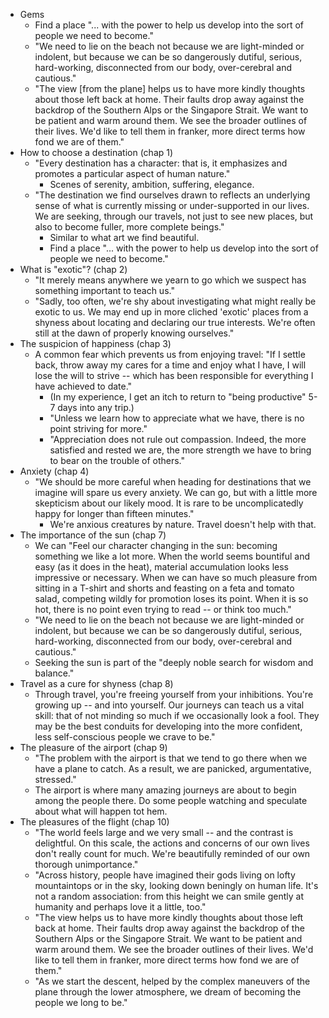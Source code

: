 * Gems
  * Find a place "... with the power to help us develop into the sort of people we need to
    become."
  * "We need to lie on the beach not because we are light-minded or indolent, but because we can be
    so dangerously dutiful, serious, hard-working, disconnected from our body, over-cerebral and
    cautious."
  * "The view [from the plane] helps us to have more kindly thoughts about those left back at home. Their faults drop
    away against the backdrop of the Southern Alps or the Singapore Strait. We want to be patient
    and warm around them. We see the broader outlines of their lives. We'd like to tell them in
    franker, more direct terms how fond we are of them."
* How to choose a destination (chap 1)
  * "Every destination has a character: that is, it emphasizes and promotes a particular aspect of
    human nature."
    * Scenes of serenity, ambition, suffering, elegance.
  * "The destination we find ourselves drawn to reflects an underlying sense of what is currently
    missing or under-supported in our lives. We are seeking, through our travels, not just to see
    new places, but also to become fuller, more complete beings."
    * Similar to what art we find beautiful.
    * Find a place "... with the power to help us develop into the sort of people we need to
      become."
* What is "exotic"? (chap 2)
  * "It merely means anywhere we yearn to go which we suspect has something important to teach
    us."
  * "Sadly, too often, we're shy about investigating what might really be exotic to us. We may end
    up in more cliched 'exotic' places from a shyness about locating and declaring our true
    interests. We're often still at the dawn of properly knowing ourselves."
* The suspicion of happiness (chap 3)
  * A common fear which prevents us from enjoying travel: "If I settle back, throw away my cares for
    a time and enjoy what I have, I will lose the will to strive -- which has been responsible for
    everything I have achieved to date."
    * (In my experience, I get an itch to return to "being productive" 5-7 days into any trip.)
    * "Unless we learn how to appreciate what we have, there is no point striving for more."
    * "Appreciation does not rule out compassion. Indeed, the more satisfied and rested we are, the
      more strength we have to bring to bear on the trouble of others."
* Anxiety (chap 4)
  * "We should be more careful when heading for destinations that we imagine will spare us every
    anxiety. We can go, but with a little more skepticism about our likely mood. It is rare to be
    uncomplicatedly happy for longer than fifteen minutes."
    * We're anxious creatures by nature. Travel doesn't help with that.
* The importance of the sun (chap 7)
  * We can "Feel our character changing in the sun: becoming something we like a lot more. When the
    world seems bountiful and easy (as it does in the heat), material accumulation looks less
    impressive or necessary. When we can have so much pleasure from sitting in a T-shirt and shorts
    and feasting on a feta and tomato salad, competing wildly for promotion loses its point. When it
    is so hot, there is no point even trying to read -- or think too much."
  * "We need to lie on the beach not because we are light-minded or indolent, but because we can be
    so dangerously dutiful, serious, hard-working, disconnected from our body, over-cerebral and
    cautious."
  * Seeking the sun is part of the "deeply noble search for wisdom and balance."
* Travel as a cure for shyness (chap 8)
  * Through travel, you're freeing yourself from your inhibitions. You're growing up -- and into
    yourself. Our journeys can teach us a vital skill: that of not minding so much if we
    occasionally look a fool. They may be the best conduits for developing into the more confident,
    less self-conscious people we crave to be."
* The pleasure of the airport (chap 9)
  * "The problem with the airport is that we tend to go there when we have a plane to catch. As a
    result, we are panicked, argumentative, stressed."
  * The airport is where many amazing journeys are about to begin among the people there. Do some
    people watching and speculate about what will happen tot hem.
* The pleasures of the flight (chap 10)
  * "The world feels large and we very small -- and the contrast is delightful. On this scale, the
    actions and concerns of our own lives don't really count for much. We're beautifully reminded of
    our own thorough unimportance."
  * "Across history, people have imagined their gods living on lofty mountaintops or in the sky,
    looking down beningly on human life. It's not a random association: from this height we can
    smile gently at humanity and perhaps love it a little, too."
  * "The view helps us to have more kindly thoughts about those left back at home. Their faults drop
    away against the backdrop of the Southern Alps or the Singapore Strait. We want to be patient
    and warm around them. We see the broader outlines of their lives. We'd like to tell them in
    franker, more direct terms how fond we are of them."
  * "As we start the descent, helped by the complex maneuvers of the plane through the lower
    atmosphere, we dream of becoming the people we long to be."
